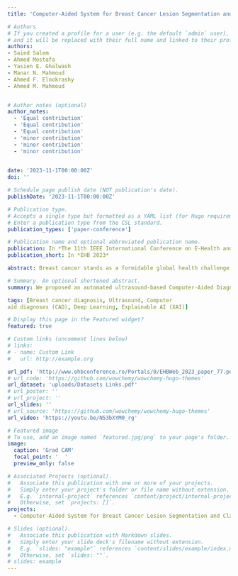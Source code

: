 ```yaml
---
title: 'Computer-Aided System for Breast Cancer Lesion Segmentation and Classification Using Ultrasound Images'

# Authors
# If you created a profile for a user (e.g. the default `admin` user), write the username (folder name) here
# and it will be replaced with their full name and linked to their profile.
authors:
- Saied Salem
- Ahmed Mostafa
- Yasien E. Ghalwash
- Manar N. Mahmoud
- Ahmed F. Elnokrashy
- Ahmed M. Mahmoud


# Author notes (optional)
author_notes:
  - 'Equal contribution'
  - 'Equal contribution'
  - 'Equal contribution'
  - 'minor contribution'
  - 'minor contribution'
  - 'minor contribution'
  

date: '2023-11-1T00:00:00Z'
doi: ''

# Schedule page publish date (NOT publication's date).
publishDate: '2023-11-1T00:00:00Z'

# Publication type.
# Accepts a single type but formatted as a YAML list (for Hugo requirements).
# Enter a publication type from the CSL standard.
publication_types: ['paper-conference']

# Publication name and optional abbreviated publication name.
publication: In *The 11th IEEE International Conference on E-Health and Bioengineering*
publication_short: In *EHB 2023*

abstract: Breast cancer stands as a formidable global health challenge, substantially impacting cancer-related mortality rates. Ultrasound (US) imaging has gained prominence in breast cancer diagnosis, particularly for individuals with dense breast tissue. However, the efficacy of US imaging is reliant on operator proficiency and is susceptible to noise, posing a substantial diagnostic hurdle. In this study, we have devised an automated ultrasound-based Computer-Aided Diagnosis (CAD) system designed to detect and classify breast cancer lesions. A dataset comprising 6,319 images from 2889 patients was employed. To ensure the generalizability of our AI algorithm, images were acquired using various US machines with different transducers (1-14 MHz). Deep learning methodologies were harnessed, encompassing the utilization of the EfficientNetV2-B0 architecture for image classification (benign/malignant) and the implementation of the Attention U-Net coupled with the Cosh log Dice loss function for breast lesion segmentation. Our CAD system demonstrated an impressive sensitivity of 89.0% and specificity of 92.0% for classification, along with a segmentation Dice score of 86.0%. The integration of such CAD systems into breast imaging workflows holds promise for diminishing the influence of human errors, consequently reducing diagnostic costs, and expediting the breast US imaging process.

# Summary. An optional shortened abstract.
summary: We proposed an automated ultrasound-based Computer-Aided Diagnosis (CAD) system designed to detect and classify breast cancer lesions. The dataset used in the study comprised 6,319 images from 2,889 patients. The AI algorithm used deep learning methodologies, including the EfficientNetV2-B0 architecture for image classification (benign/malignant) and the Attention U-Net coupled with the Cosh log Dice loss function for breast lesion segmentation. The CAD system demonstrated an impressive sensitivity of 89.0% and specificity of 92.0% for classification, along with a segmentation Dice score of 86.0%. The integration of such CAD systems into breast imaging workflows holds promise for diminishing the influence of human errors, consequently reducing diagnostic costs, and expediting the breast US imaging process.

tags: [Breast cancer diagnosis, Ultrasound, Computer 
aid diagnoses (CAD), Deep Learning, Explainable AI (XAI)]

# Display this page in the Featured widget?
featured: true

# Custom links (uncomment lines below)
# links:
# - name: Custom Link
#   url: http://example.org

url_pdf: 'http://www.ehbconference.ro/Portals/0/EHBWeb_2023_paper_77.pdf'
# url_code: 'https://github.com/wowchemy/wowchemy-hugo-themes'
url_dataset: 'uploads/Datasets Links.pdf'
# url_poster: ''
# url_project: ''
url_slides: ''
# url_source: 'https://github.com/wowchemy/wowchemy-hugo-themes'
url_video: 'https://youtu.be/N53bXYM0_rg'

# Featured image
# To use, add an image named `featured.jpg/png` to your page's folder.
image:
  caption: 'Grad CAM'
  focal_point: '  '
  preview_only: false

# Associated Projects (optional).
#   Associate this publication with one or more of your projects.
#   Simply enter your project's folder or file name without extension.
#   E.g. `internal-project` references `content/project/internal-project/index.md`.
#   Otherwise, set `projects: []`.
projects:
  - Computer-Aided System for Breast Cancer Lesion Segmentation and Classification Using Ultrasound Images

# Slides (optional).
#   Associate this publication with Markdown slides.
#   Simply enter your slide deck's filename without extension.
#   E.g. `slides: "example"` references `content/slides/example/index.md`.
#   Otherwise, set `slides: ""`.
# slides: example
---
```


<!-- {{% callout note %}}
Click the _Cite_ button above to demo the feature to enable visitors to import publication metadata into their reference management software.
{{% /callout %}}

{{% callout note %}}
Create your slides in Markdown - click the _Slides_ button to check out the example.
{{% /callout %}}

Add the publication's **full text** or **supplementary notes** here. You can use rich formatting such as including [code, math, and images](https://wowchemy.com/docs/content/writing-markdown-latex/). -->
